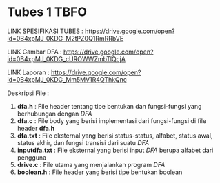 # Tubes 1 TBFO

LINK SPESIFIKASI TUBES : https://drive.google.com/open?id=0B4xpMJ_0KDG_M2tPZ0Q1RmRRbVE

LINK Gambar DFA : https://drive.google.com/open?id=0B4xpMJ_0KDG_cUROWWZmbTlQcjA

LINK Laporan : https://drive.google.com/open?id=0B4xpMJ_0KDG_Mm5MV1R4QThkQnc

Deskripsi File :
1. **dfa.h** : File header tentang tipe bentukan dan fungsi-fungsi yang berhubungan dengan *DFA*
2. **dfa.c** : File body yang berisi implementasi dari fungsi-fungsi di file header **dfa.h**
3. **dfa.txt** : File eksternal yang berisi status-status, alfabet, status awal, status akhir, dan fungsi transisi dari suatu *DFA*
4. **inputdfa.txt** : File eksternal yang berisi input *DFA* berupa alfabet dari pengguna
5. **drive.c** : File utama yang menjalankan program *DFA*
6. **boolean.h** : File header yang berisi tipe bentukan boolean
